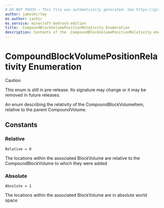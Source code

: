 ```yaml
---
# DO NOT TOUCH — This file was automatically generated. See https://github.com/mojang/minecraftapidocsgenerator to modify descriptions, examples, etc.
author: jakeshirley
ms.author: jashir
ms.service: minecraft-bedrock-edition
title: .CompoundBlockVolumePositionRelativity Enumeration
description: Contents of the .CompoundBlockVolumePositionRelativity enumeration.
---
```

# CompoundBlockVolumePositionRelativity Enumeration

> [!CAUTION]
> This enum is still in pre-release.  Its signature may change or it may be removed in future releases.

An enum describing the relativity of the CompoundBlockVolumeItem, relative to the parent CompoundVolume.

## Constants
### **Relative**
`Relative = 0`

The locations within the associated BlockVolume are relative to the CompoundBlockVolume to which they were added
### **Absolute**
`Absolute = 1`

The locations within the associated BlockVolume are in absolute world space
